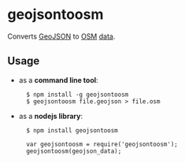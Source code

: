 geojsontoosm
============

Converts [GeoJSON](http://www.geojson.org/) to [OSM](http://openstreetmap.org) [data](http://wiki.openstreetmap.org/wiki/OSM_XML).

Usage
-----

* as a **command line tool**:
  
        $ npm install -g geojsontoosm
        $ geojsontoosm file.geojson > file.osm
  
* as a **nodejs library**:
  
        $ npm install geojsontoosm
  
        var geojsontoosm = require('geojsontoosm');
        geojsontoosm(geojson_data);